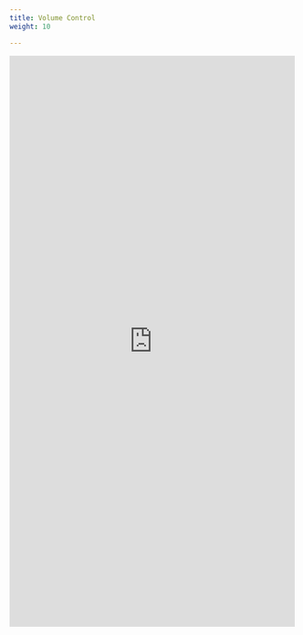 ```yaml
---
title: Volume Control
weight: 10

---
```


<iframe id='frame' src="https://iculearning.com/api/vc" width="500", height="1000", frameborder="0"></iframe>

<script>
let frame = document.querySelector('#frame')
frame.width = frame.parentElement.parentElement.offsetWidth * .75
</script>


